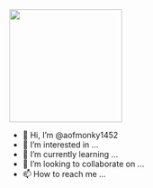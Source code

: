 <img src="https://realbearpro.com/img/logo-full.png" width="200" /> 

- 👋 Hi, I’m @aofmonky1452
- 👀 I’m interested in ...
- 🌱 I’m currently learning ...
- 💞️ I’m looking to collaborate on ...
- 📫 How to reach me ...

<!---
aofmonky1452/aofmonky1452 is a ✨ special ✨ repository because its `README.md` (this file) appears on your GitHub profile.
You can click the Preview link to take a look at your changes.
--->
